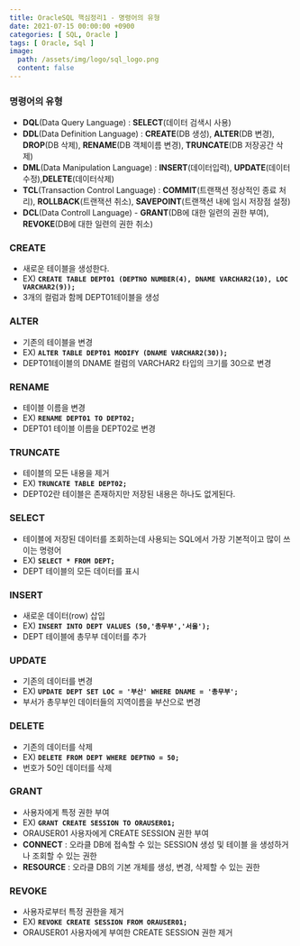 ```yaml
---
title: OracleSQL 핵심정리1 - 명령어의 유형
date: 2021-07-15 00:00:00 +0900
categories: [ SQL, Oracle ]
tags: [ Oracle, Sql ]
image:
  path: /assets/img/logo/sql_logo.png
  content: false
---
```


### **명령어의 유형**

- **DQL**(Data Query Language) : **SELECT**(데이터 검색시 사용)
- **DDL**(Data Definition Language) : **CREATE**(DB 생성), **ALTER**(DB 변경), **DROP**(DB 삭제), **RENAME**(DB 객체이름 변경),
  **TRUNCATE**(DB 저장공간 삭제)
- **DML**(Data Manipulation Language) : **INSERT**(데이터입력), **UPDATE**(데이터수정),**DELETE**(데이터삭제)
- **TCL**(Transaction Control Language) : **COMMIT**(트랜잭션 정상적인 종료 처리), **ROLLBACK**(트랜잭션 취소), **SAVEPOINT**(트랜잭션 내에 임시
  저장점 설정)
- **DCL**(Data Controll Language) - **GRANT**(DB에 대한 일련의 권한 부여), **REVOKE**(DB에 대한 일련의 권한 취소)

### **CREATE**

- 새로운 테이블을 생성한다.
- EX) **`CREATE TABLE DEPT01 (DEPTNO NUMBER(4), DNAME VARCHAR2(10), LOC VARCHAR2(9));`**
- 3개의 컬럼과 함께 DEPT01테이블을 생성

### **ALTER**

- 기존의 테이블을 변경
- EX) **`ALTER TABLE DEPT01 MODIFY (DNAME VARCHAR2(30));`**
- DEPT01테이블의 DNAME 컬럼의 VARCHAR2 타입의 크기를 30으로 변경

### **RENAME**

- 테이블 이름을 변경
- EX) **`RENAME DEPT01 TO DEPT02;`**
- DEPT01 테이블 이름을 DEPT02로 변경

### **TRUNCATE**

- 테이블의 모든 내용을 제거
- EX) **`TRUNCATE TABLE DEPT02;`**
- DEPT02란 테이블은 존재하지만 저장된 내용은 하나도 없게된다.

### **SELECT**

- 테이블에 저장된 데이터를 조회하는데 사용되는 SQL에서 가장 기본적이고 많이 쓰이는 명령어
- EX) **`SELECT * FROM DEPT;`**
- DEPT 테이블의 모든 데이터를 표시

### **INSERT**

- 새로운 데이터(row) 삽입
- EX) **`INSERT INTO DEPT VALUES (50,'총무부','서울');`**
- DEPT 테이블에 총무부 데이터를 추가

### **UPDATE**

- 기존의 데이터를 변경
- EX) **`UPDATE DEPT SET LOC = '부산' WHERE DNAME = '총무부';`**
- 부서가 총무부인 데이터들의 지역이름을 부산으로 변경

### **DELETE**

- 기존의 데이터를 삭제
- EX) **`DELETE FROM DEPT WHERE DEPTNO = 50;`**
- 번호가 50인 데이터를 삭제

### **GRANT**

- 사용자에게 특정 권한 부여
- EX) **`GRANT CREATE SESSION TO ORAUSER01;`**
- ORAUSER01 사용자에게 CREATE SESSION 권한 부여
- **CONNECT** : 오라클 DB에 접속할 수 있는 SESSION 생성 및 테이블 을 생성하거나 조회할 수 있는 권한
- **RESOURCE** : 오라클 DB의 기본 개체를 생성, 변경, 삭제할 수 있는 권한

### **REVOKE**

- 사용자로부터 특정 권한을 제거
- EX) **`REVOKE CREATE SESSION FROM ORAUSER01;`**
- ORAUSER01 사용자에게 부여한 CREATE SESSION 권한 제거
